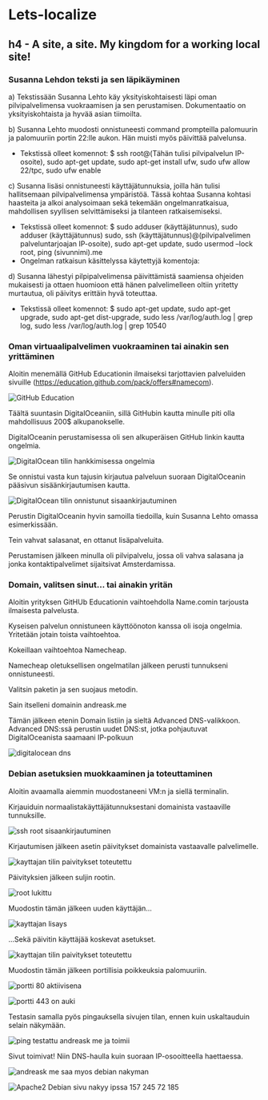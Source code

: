 # Lets-localize
## h4 - A site, a site. My kingdom for a working local site! 
### Susanna Lehdon teksti ja sen läpikäyminen

a) Tekstissään Susanna Lehto käy yksityiskohtaisesti läpi oman pilvipalvelimensa vuokraamisen ja sen perustamisen. Dokumentaatio on yksityiskohtaista ja hyvää asian tiimoilta.

b)  Susanna Lehto muodosti onnistuneesti command prompteilla palomuurin ja palomuuriin portin 22:lle aukon. Hän muisti myös päivittää palvelunsa.

   - Tekstissä olleet komennot: $ ssh root@(Tähän tulisi pilvipalvelun IP-osoite), sudo apt-get update, sudo apt-get install ufw, sudo ufw allow 22/tpc, sudo ufw enable
 
c) Susanna lisäsi onnistuneesti käyttäjätunnuksia, joilla hän tulisi hallitsemaan pilvipalvelimensa ympäristöä.
   Tässä kohtaa Susanna kohtasi haasteita ja alkoi analysoimaan sekä tekemään ongelmanratkaisua, mahdollisen syyllisen selvittämiseksi ja tilanteen ratkaisemiseksi.
   
  - Tekstissä olleet komennot: $ sudo adduser (käyttäjätunnus), sudo adduser (käyttäjätunnus) sudo, ssh (käyttäjätunnus)@(pilvipalvelimen palveluntarjoajan IP-osoite), sudo apt-get update, sudo usermod –lock root, ping           (sivunnimi).me
  - Ongelman ratkaisun käsittelyssa käytettyjä komentoja: 

d) Susanna lähestyi pilpipalvelimensa päivittämistä saamiensa ohjeiden mukaisesti ja ottaen huomioon että hänen palvelimelleen oltiin yritetty murtautua, oli päivitys erittäin hyvä toteuttaa.
  - Tekstissä olleet komennot: $ sudo apt-get update, sudo apt-get upgrade, sudo apt-get dist-upgrade, sudo less /var/log/auth.log | grep log, sudo less /var/log/auth.log | grep 10540

### Oman virtuaalipalvelimen vuokraaminen tai ainakin sen yrittäminen

Aloitin menemällä GitHub Educationin ilmaiseksi tarjottavien palveluiden sivuille (https://education.github.com/pack/offers#namecom).

![GitHub Education](https://github.com/Andtonyk/h0/assets/149326156/c5e6b6b6-cf90-479c-99ea-0584b43fbaf2)

Täältä suuntasin DigitalOceaniin, sillä GitHubin kautta minulle piti olla mahdollisuus 200$ alkupanokselle.

DigitalOceanin perustamisessa oli sen alkuperäisen GitHub linkin kautta ongelmia. 

![DigitalOcean tilin hankkimisessa ongelmia](https://github.com/Andtonyk/h0/assets/149326156/08f2f399-fc85-4c82-9bf6-cd09b6789109)

Se onnistui vasta kun tajusin kirjautua palveluun suoraan DigitalOceanin pääsivun sisäänkirjautumisen kautta.

![DigitalOcean tilin onnistunut sisaankirjautuminen](https://github.com/Andtonyk/h0/assets/149326156/c7069b3b-abd3-4376-b754-300a6be56d57)

Perustin DigitalOceanin hyvin samoilla tiedoilla, kuin Susanna Lehto omassa esimerkissään.

Tein vahvat salasanat, en ottanut lisäpalveluita.

Perustamisen jälkeen minulla oli pilvipalvelu, jossa oli vahva salasana ja jonka kontaktipalvelimet sijaitsivat Amsterdamissa.

### Domain, valitsen sinut... tai ainakin yritän

Aloitin yrityksen GitHUb Educationin vaihtoehdolla Name.comin tarjousta ilmaisesta palvelusta.

Kyseisen palvelun onnistuneen käyttöönoton kanssa oli isoja ongelmia. Yritetään jotain toista vaihtoehtoa.

Kokeillaan vaihtoehtoa Namecheap.

Namecheap oletuksellisen ongelmatilan jälkeen perusti tunnukseni onnistuneesti.

Valitsin paketin ja sen suojaus metodin.


Sain itselleni domainin andreask.me

Tämän jälkeen etenin Domain listiin ja sieltä Advanced DNS-valikkoon. Advanced DNS:ssä perustin uudet DNS:st, jotka pohjautuvat DigitalOceanista saamaani IP-polkuun

![digitalocean dns](https://github.com/Andtonyk/h0/assets/149326156/856edfaa-9220-4fd2-9dc1-9b96ef63d0d3)


### Debian asetuksien muokkaaminen ja toteuttaminen

Aloitin avaamalla aiemmin muodostaneeni VM:n ja siellä terminalin.

Kirjauiduin normaalistakäyttäjätunnuksestani domainista vastaaville tunnuksille.

![ssh root sisaankirjautuminen](https://github.com/Andtonyk/h1---Debian/assets/149326156/97ed3d29-724f-44d7-b5f0-8099a8cbee3e)

Kirjautumisen jälkeen asetin päivitykset domainista vastaavalle palvelimelle.

![kayttajan tilin paivitykset toteutettu](https://github.com/Andtonyk/h1---Debian/assets/149326156/fa1424c7-b8ba-4e2a-9a46-062515c74206)

Päivityksien jälkeen suljin rootin.

![root lukittu](https://github.com/Andtonyk/h1---Debian/assets/149326156/cd353aca-d9d9-4882-94d5-839cd4252f9c)

Muodostin tämän jälkeen uuden käyttäjän...

![kayttajan lisays](https://github.com/Andtonyk/h1---Debian/assets/149326156/20fff288-3e36-4bab-b5c2-ce3861c9c376)

...Sekä päivitin käyttäjää koskevat asetukset.

![kayttajan tilin paivitykset toteutettu](https://github.com/Andtonyk/h1---Debian/assets/149326156/2e18c7fe-8d04-4b9c-9554-c7ecc21c3076)

Muodostin tämän jälkeen portillisia poikkeuksia palomuuriin.

![portti 80 aktiivisena](https://github.com/Andtonyk/h1---Debian/assets/149326156/7500c423-f1f1-4f7e-844c-7e2be213cec5)

![portti 443 on auki](https://github.com/Andtonyk/h1---Debian/assets/149326156/c19bfad7-f5e8-4d6f-8b88-5a86c7ac4b35)

Testasin samalla pyös pingauksella sivujen tilan, ennen kuin uskaltauduin selain näkymään.

![ping testattu andreask me ja toimii](https://github.com/Andtonyk/h1---Debian/assets/149326156/d9a7e8a5-5d00-41cb-a19a-2be255232ee6)

Sivut toimivat! Niin DNS-haulla kuin suoraan IP-osooitteella haettaessa.

![andreask me saa myos debian nakyman](https://github.com/Andtonyk/h1---Debian/assets/149326156/a0a39665-4626-4b9f-8648-0a69328fe81e)

![Apache2 Debian sivu nakyy ipssa 157 245 72 185](https://github.com/Andtonyk/h1---Debian/assets/149326156/d5cbb31d-6cad-47e9-bdcd-1dfc07a1517f)
